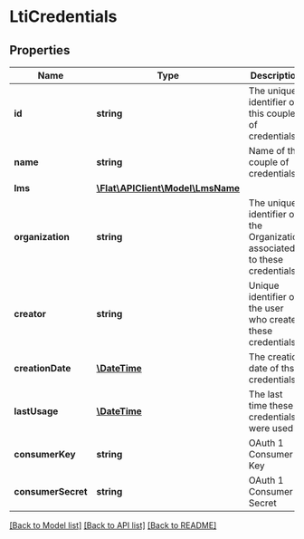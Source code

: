 # LtiCredentials

## Properties
Name | Type | Description | Notes
------------ | ------------- | ------------- | -------------
**id** | **string** | The unique identifier of this couple of credentials | [optional] 
**name** | **string** | Name of the couple of credentials | [optional] 
**lms** | [**\Flat\APIClient\Model\LmsName**](LmsName.md) |  | [optional] 
**organization** | **string** | The unique identifier of the Organization associated to these credentials | [optional] 
**creator** | **string** | Unique identifier of the user who created these credentials | [optional] 
**creationDate** | [**\DateTime**](\DateTime.md) | The creation date of thse credentials | [optional] 
**lastUsage** | [**\DateTime**](\DateTime.md) | The last time these credentials were used | [optional] 
**consumerKey** | **string** | OAuth 1 Consumer Key | [optional] 
**consumerSecret** | **string** | OAuth 1 Consumer Secret | [optional] 

[[Back to Model list]](../README.md#documentation-for-models) [[Back to API list]](../README.md#documentation-for-api-endpoints) [[Back to README]](../README.md)


